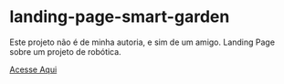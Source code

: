 # landing-page-smart-garden
 Este projeto não é de minha autoria, e sim de um amigo. Landing Page sobre um projeto de robótica.

<a href="">Acesse Aqui</a>
